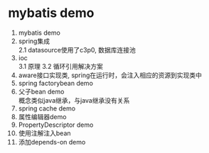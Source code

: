 # mybatis demo
1. mybatis demo
2. spring集成  
    2.1 datasource使用了c3p0, 数据库连接池   
3. ioc  
    3.1 原理
    3.2 循环引用解决方案
4. aware接口实现类, spring在运行时，会注入相应的资源到实现类中
5. spring factorybean demo  
6. 父子bean demo  
      概念类似java继承，与java继承没有关系   
7. spring cache demo  
8. 属性编辑器demo  
9. PropertyDescriptor demo   
10. 使用注解注入bean   
11. 添加depends-on demo  